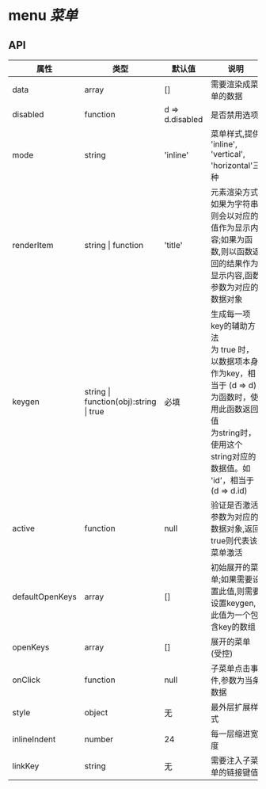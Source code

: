 # menu *菜单*

<example />

## API

| 属性 | 类型 | 默认值 | 说明 |
| --- | --- | --- | --- |
| data | array | [] | 需要渲染成菜单的数据 |
| disabled | function | d => d.disabled | 是否禁用选项 |
| mode | string | 'inline'| 菜单样式,提供 'inline', 'vertical', 'horizontal'三种|
| renderItem | string \| function | 'title' | 元素渲染方式,如果为字符串,则会以对应的值作为显示内容;如果为函数,则以函数返回的结果作为显示内容,函数参数为对应的数据对象 |
| keygen | string \| function(obj):string \| true | 必填 | 生成每一项key的辅助方法<br />为 true 时，以数据项本身作为key，相当于 (d => d)<br />为函数时，使用此函数返回值<br />为string时，使用这个string对应的数据值。如 'id'，相当于 (d => d.id) |
| active | function | null | 验证是否激活,参数为对应的数据对象,返回true则代表该菜单激活 |
| defaultOpenKeys | array | [] | 初始展开的菜单;如果需要设置此值,则需要设置keygen,此值为一个包含key的数组 |
| openKeys | array | [] | 展开的菜单(受控) | 
| onClick | function | null | 子菜单点击事件,参数为当条数据|
| style | object | 无 | 最外层扩展样式 |
| inlineIndent | number | 24 | 每一层缩进宽度 |
| linkKey | string | 无 | 需要注入子菜单的链接键值 |  
